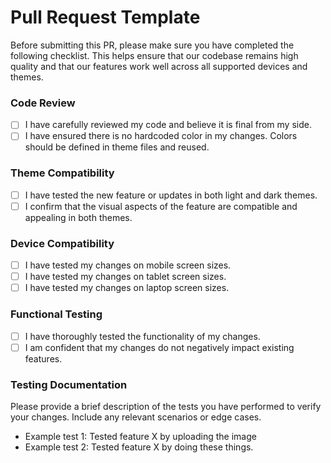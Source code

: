# Pull Request Template

Before submitting this PR, please make sure you have completed the following checklist. This helps ensure that our codebase remains high quality and that our features work well across all supported devices and themes.

### Code Review
- [ ] I have carefully reviewed my code and believe it is final from my side.
- [ ] I have ensured there is no hardcoded color in my changes. Colors should be defined in theme files and reused.

### Theme Compatibility
- [ ] I have tested the new feature or updates in both light and dark themes.
- [ ] I confirm that the visual aspects of the feature are compatible and appealing in both themes.

### Device Compatibility
- [ ] I have tested my changes on mobile screen sizes.
- [ ] I have tested my changes on tablet screen sizes.
- [ ] I have tested my changes on laptop screen sizes.

### Functional Testing
- [ ] I have thoroughly tested the functionality of my changes.
- [ ] I am confident that my changes do not negatively impact existing features.

### Testing Documentation
Please provide a brief description of the tests you have performed to verify your changes. Include any relevant scenarios or edge cases.

- Example test 1: Tested feature X by uploading the image
- Example test 2: Tested feature X by doing these things.

